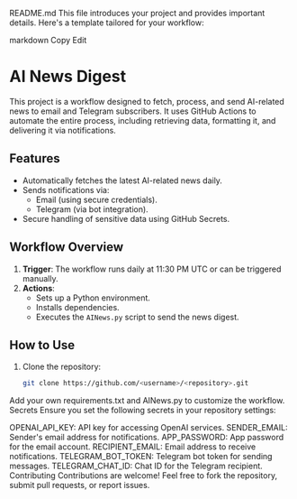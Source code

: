 README.md
This file introduces your project and provides important details. Here's a template tailored for your workflow:

markdown
Copy
Edit
# AI News Digest

This project is a workflow designed to fetch, process, and send AI-related news to email and Telegram subscribers. It uses GitHub Actions to automate the entire process, including retrieving data, formatting it, and delivering it via notifications.

## Features
- Automatically fetches the latest AI-related news daily.
- Sends notifications via:
  - Email (using secure credentials).
  - Telegram (via bot integration).
- Secure handling of sensitive data using GitHub Secrets.

## Workflow Overview
1. **Trigger**: The workflow runs daily at 11:30 PM UTC or can be triggered manually.
2. **Actions**:
   - Sets up a Python environment.
   - Installs dependencies.
   - Executes the `AINews.py` script to send the news digest.

## How to Use
1. Clone the repository:
   ```bash
   git clone https://github.com/<username>/<repository>.git
Add your own requirements.txt and AINews.py to customize the workflow.
Secrets
Ensure you set the following secrets in your repository settings:

OPENAI_API_KEY: API key for accessing OpenAI services.
SENDER_EMAIL: Sender's email address for notifications.
APP_PASSWORD: App password for the email account.
RECIPIENT_EMAIL: Email address to receive notifications.
TELEGRAM_BOT_TOKEN: Telegram bot token for sending messages.
TELEGRAM_CHAT_ID: Chat ID for the Telegram recipient.
Contributing
Contributions are welcome! Feel free to fork the repository, submit pull requests, or report issues.
